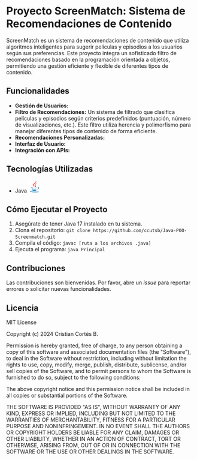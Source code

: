 # Proyecto ScreenMatch: Sistema de Recomendaciones de Contenido

ScreenMatch es un sistema de recomendaciones de contenido que utiliza algoritmos inteligentes para sugerir películas y episodios a los usuarios según sus preferencias.  Este proyecto integra un sofisticado filtro de recomendaciones basado en la programación orientada a objetos, permitiendo una gestión eficiente y flexible de diferentes tipos de contenido.

## Funcionalidades

* **Gestión de Usuarios:** 
* **Filtro de Recomendaciones:**  Un sistema de filtrado que clasifica películas y episodios según criterios predefinidos (puntuación, número de visualizaciones, etc.).  Este filtro utiliza herencia y polimorfismo para manejar diferentes tipos de contenido de forma eficiente.
* **Recomendaciones Personalizadas:**
* **Interfaz de Usuario:** 
* **Integración con APIs:** 

## Tecnologías Utilizadas

* Java <a href="https://www.java.com" target="_blank" rel="noreferrer"> <img src="https://raw.githubusercontent.com/devicons/devicon/master/icons/java/java-original.svg" alt="java logo" width="33" height="33"/> </a> </p>




## Cómo Ejecutar el Proyecto

1. Asegúrate de tener Java 17 instalado en tu sistema.
2. Clona el repositorio: `git clone https://github.com/ccutsb/Java-POO-Screenmatch.git`
3. Compila el código: `javac [ruta a los archivos .java]`
4. Ejecuta el programa: `java Principal`


## Contribuciones

Las contribuciones son bienvenidas.  Por favor, abre un *issue* para reportar errores o solicitar nuevas funcionalidades.

## Licencia

MIT License

Copyright (c) 2024 Cristian Cortés B.

Permission is hereby granted, free of charge, to any person obtaining a copy
of this software and associated documentation files (the "Software"), to deal
in the Software without restriction, including without limitation the rights
to use, copy, modify, merge, publish, distribute, sublicense, and/or sell
copies of the Software, and to permit persons to whom the Software is
furnished to do so, subject to the following conditions:

The above copyright notice and this permission notice shall be included in all
copies or substantial portions of the Software.

THE SOFTWARE IS PROVIDED "AS IS", WITHOUT WARRANTY OF ANY KIND, EXPRESS OR
IMPLIED, INCLUDING BUT NOT LIMITED TO THE WARRANTIES OF MERCHANTABILITY,
FITNESS FOR A PARTICULAR PURPOSE AND NONINFRINGEMENT. IN NO EVENT SHALL THE
AUTHORS OR COPYRIGHT HOLDERS BE LIABLE FOR ANY CLAIM, DAMAGES OR OTHER
LIABILITY, WHETHER IN AN ACTION OF CONTRACT, TORT OR OTHERWISE, ARISING FROM,
OUT OF OR IN CONNECTION WITH THE SOFTWARE OR THE USE OR OTHER DEALINGS IN THE
SOFTWARE.
